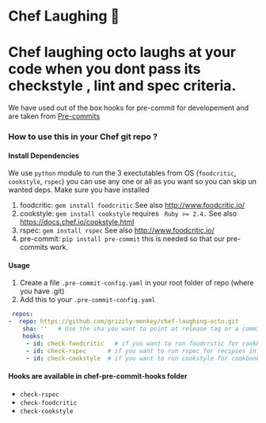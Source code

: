 # Chef Laughing 🐙

Chef laughing octo laughs at your code when you dont pass its checkstyle , lint and spec criteria. 
==========

We have used out of the box hooks for pre-commit for developement and are taken from [Pre-commits](https://github.com/pre-commit/pre-commit)


### How to use this in your Chef git repo ?

#### Install Dependencies
   We use `python` module to run the 3 exectutables from OS (`foodcritic`, `cookstyle`, `rspec`) you can use any one or all as you want so you can skip un wanted deps.
   Make sure you have installed 
   1. foodcritic: `gem install foodcritic` See also  http://www.foodcritic.io/
   2. cookstyle:  `gem install cookstyle` requires ` Ruby >= 2.4.` See also  https://docs.chef.io/cookstyle.html
   3. rspec:      `gem install rspec` See also  http://www.foodcritic.io/
   4. pre-commit:  `pip install pre-commit` this is needed so that our pre-commits work.
   
#### Usage
1. Create a file `.pre-commit-config.yaml` in your root folder of repo (where you have .git) 
2. Add this to your `.pre-commit-config.yaml`

``` yaml
 repos:
-  repo: https://github.com/grizzly-monkey/chef-laughing-octo.git
    sha: ''   # Use the sha you want to point at release tag or a commit
    hooks:
     - id: check-foodcritic   # if you want to run foodcritic for cookbooks in repo
     - id: check-rspec      # if you want to run rspec for recipies in the repo
     - id: check-cookstyle  # if you want to run cookstyle for cookbooks in repo
 ```


#### Hooks are available in chef-pre-commit-hooks folder

- `check-rspec`
- `check-foodcritic`
- `check-cookstyle` 
